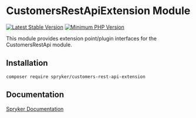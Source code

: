 # CustomersRestApiExtension Module
[![Latest Stable Version](https://poser.pugx.org/spryker/customers-rest-api-extension/v/stable.svg)](https://packagist.org/packages/spryker/customers-rest-api-extension)
[![Minimum PHP Version](https://img.shields.io/badge/php-%3E%3D%208.3-8892BF.svg)](https://php.net/)

This module provides extension point/plugin interfaces for the CustomersRestApi module.

## Installation

```
composer require spryker/customers-rest-api-extension
```

## Documentation

[Spryker Documentation](https://docs.spryker.com)

